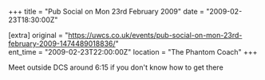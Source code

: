 +++
title = "Pub Social on Mon 23rd February 2009"
date = "2009-02-23T18:30:00Z"

[extra]
original = "https://uwcs.co.uk/events/pub-social-on-mon-23rd-february-2009-1474489018836/"    
ent_time = "2009-02-23T22:00:00Z"
location = "The Phantom Coach"
+++

Meet outside DCS around 6:15 if you don't know how to get there

